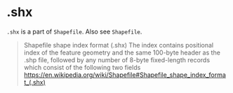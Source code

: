 # .shx

`.shx` is a part of `Shapefile`.
Also see `Shapefile`.

> Shapefile shape index format (.shx)
> The index contains positional index of the feature geometry and the same 100-byte header as the .shp file, followed by any number of 8-byte fixed-length records which consist of the following two fields
> https://en.wikipedia.org/wiki/Shapefile#Shapefile_shape_index_format_(.shx)
